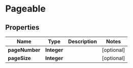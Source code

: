 

# Pageable


## Properties

| Name | Type | Description | Notes |
|------------ | ------------- | ------------- | -------------|
|**pageNumber** | **Integer** |  |  [optional] |
|**pageSize** | **Integer** |  |  [optional] |



